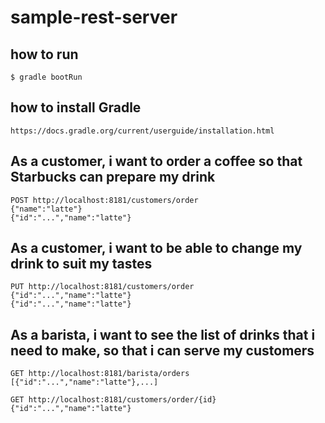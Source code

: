 # sample-rest-server


## how to run
	$ gradle bootRun
## how to install Gradle
	https://docs.gradle.org/current/userguide/installation.html

## As a customer, i want to order a coffee so that Starbucks can prepare my drink
	POST http://localhost:8181/customers/order
	{"name":"latte"}
	{"id":"...","name":"latte"}

## As a customer, i want to be able to change my drink to suit my tastes
	PUT http://localhost:8181/customers/order
	{"id":"...","name":"latte"}
	{"id":"...","name":"latte"}

## As a barista, i want to see the list of drinks that i need to make, so that i can serve my customers
	GET http://localhost:8181/barista/orders
	[{"id":"...","name":"latte"},...]

	GET http://localhost:8181/customers/order/{id}
	{"id":"...","name":"latte"}
